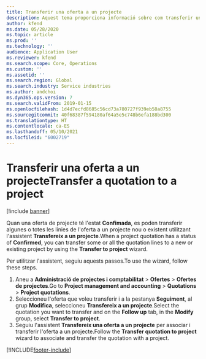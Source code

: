 ```yaml
---
title: Transferir una oferta a un projecte
description: Aquest tema proporciona informació sobre com transferir una oferta a un projecte nou o existent.
author: kfend
ms.date: 05/28/2020
ms.topic: article
ms.prod: ''
ms.technology: ''
audience: Application User
ms.reviewer: kfend
ms.search.scope: Core, Operations
ms.custom: ''
ms.assetid: ''
ms.search.region: Global
ms.search.industry: Service industries
ms.author: andchoi
ms.dyn365.ops.version: 7
ms.search.validFrom: 2019-01-15
ms.openlocfilehash: 1d4d7ecfd8685c56cd73a780727f939eb58a8755
ms.sourcegitcommit: 40f68387f594180af64a5e5c748b6efa188bd300
ms.translationtype: HT
ms.contentlocale: ca-ES
ms.lasthandoff: 05/10/2021
ms.locfileid: "6002719"
---
```

# <a name="transfer-a-quotation-to-a-project"></a><span data-ttu-id="56ec4-103">Transferir una oferta a un projecte</span><span class="sxs-lookup"><span data-stu-id="56ec4-103">Transfer a quotation to a project</span></span>

[!include [banner](../includes/banner.md)]

<span data-ttu-id="56ec4-104">Quan una oferta de projecte té l'estat **Confimada**, es poden transferir algunes o totes les línies de l'oferta a un projecte nou o existent utilitzant l'assistent **Transfereix a un projecte**.</span><span class="sxs-lookup"><span data-stu-id="56ec4-104">When a project quotation has a status of **Confirmed**, you can transfer some or all the quotation lines to a new or existing project by using the **Transfer to project** wizard.</span></span> 

<span data-ttu-id="56ec4-105">Per utilitzar l'assistent, seguiu aquests passos.</span><span class="sxs-lookup"><span data-stu-id="56ec4-105">To use the wizard, follow these steps.</span></span>

1. <span data-ttu-id="56ec4-106">Aneu a **Administració de projectes i comptabilitat** > **Ofertes** > **Ofertes de projectes**.</span><span class="sxs-lookup"><span data-stu-id="56ec4-106">Go to **Project management and accounting** > **Quotations** > **Project quotations**.</span></span>
2. <span data-ttu-id="56ec4-107">Seleccioneu l'oferta que voleu transferir i a la pestanya **Seguiment**, al grup **Modifica**, seleccioneu **Transfereix a un projecte**.</span><span class="sxs-lookup"><span data-stu-id="56ec4-107">Select the quotation you want to transfer and on the **Follow up** tab, in the **Modify** group, select **Transfer to project**.</span></span>
3. <span data-ttu-id="56ec4-108">Seguiu l'assistent **Transfereix una oferta a un projecte** per associar i transferir l'oferta a un projecte.</span><span class="sxs-lookup"><span data-stu-id="56ec4-108">Follow the **Transfer quotation to project** wizard to associate and transfer the quotation with a project.</span></span>


[!INCLUDE[footer-include](../includes/footer-banner.md)]